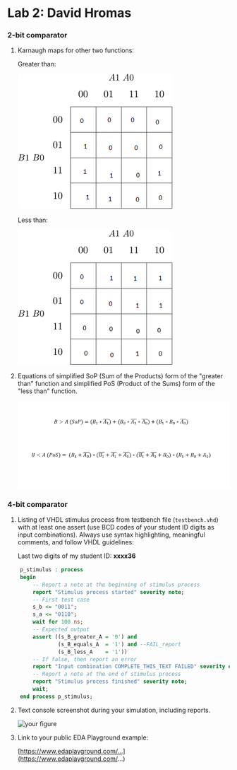 # Lab 2: David Hromas

### 2-bit comparator

1. Karnaugh maps for other two functions:

   Greater than:

   ![K-maps](https://github.com/davidhro/digital-electronics-1/blob/main/labs/02-logic/kmap_ba.png)

   Less than:

   ![K-maps](https://github.com/davidhro/digital-electronics-1/blob/main/labs/02-logic/kmap_ab.png)

2. Equations of simplified SoP (Sum of the Products) form of the "greater than" function and simplified PoS (Product of the Sums) form of the "less than" function.

   ![Logic functions](https://github.com/davidhro/digital-electronics-1/blob/main/labs/02-logic/POS_SOP_function.png)

### 4-bit comparator

1. Listing of VHDL stimulus process from testbench file (`testbench.vhd`) with at least one assert (use BCD codes of your student ID digits as input combinations). Always use syntax highlighting, meaningful comments, and follow VHDL guidelines:

   Last two digits of my student ID: **xxxx36**

```vhdl
    p_stimulus : process
    begin
        -- Report a note at the beginning of stimulus process
        report "Stimulus process started" severity note;
        -- First test case
        s_b <= "0011";
        s_a <= "0110";      
        wait for 100 ns;
        -- Expected output
        assert ((s_B_greater_A = '0') and
                (s_B_equals_A  = '1') and --FAIL_report
                (s_B_less_A    = '1'))
        -- If false, then report an error
        report "Input combination COMPLETE_THIS_TEXT FAILED" severity error;
        -- Report a note at the end of stimulus process
        report "Stimulus process finished" severity note;
        wait;
    end process p_stimulus;
```

2. Text console screenshot during your simulation, including reports.

   ![your figure]()

3. Link to your public EDA Playground example:

   [https://www.edaplayground.com/...](https://www.edaplayground.com/...)
